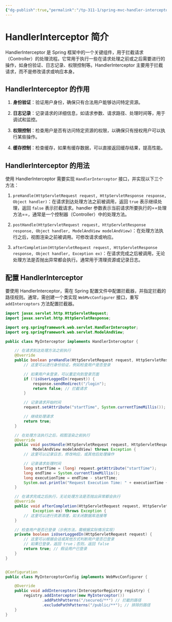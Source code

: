 ```yaml
---
{"dg-publish":true,"permalink":"/tp-311-1/spring-mvc-handler-interceptor/","created":"2023-09-05T09:31:32.209+08:00","updated":"2024-06-01T10:50:03.181+08:00"}
---
```


# HandlerInterceptor 简介

HandlerInterceptor 是 Spring 框架中的一个关键组件，用于拦截请求（Controller）的处理流程。它常用于执行一些在请求处理之前或之后需要进行的操作，如身份验证、日志记录、权限控制等。HandlerInterceptor 主要用于拦截请求，而不是修改请求或响应本身。

## HandlerInterceptor 的作用

1. **身份验证**：验证用户身份，确保只有合法用户能够访问特定资源。

2. **日志记录**：记录请求的详细信息，如请求参数、请求路径、处理时间等，用于调试和监控。

3. **权限控制**：检查用户是否有访问特定资源的权限，以确保只有授权用户可以执行某些操作。

4. **缓存控制**：检查缓存，如果有缓存数据，可以直接返回缓存结果，提高性能。

## HandlerInterceptor 的用法

使用 HandlerInterceptor 需要实现 `HandlerInterceptor` 接口，并实现以下三个方法：

1. `preHandle(HttpServletRequest request, HttpServletResponse response, Object handler)`：在请求到达处理方法之前被调用，返回 `true` 表示继续处理，返回 `false` 表示拦截请求。handler 参数表示当前请求所要执行的==处理方法==，通常是一个控制器（Controller）中的处理方法。

2. `postHandle(HttpServletRequest request, HttpServletResponse response, Object handler, ModelAndView modelAndView)`：在处理方法执行之后，视图渲染之前被调用。可修改请求或响应。

3. `afterCompletion(HttpServletRequest request, HttpServletResponse response, Object handler, Exception ex)`：在请求完成之后被调用，无论处理方法是否抛出异常都会执行。通常用于清理资源或记录日志。

## 配置 HandlerInterceptor

要使用 HandlerInterceptor，需在 Spring 配置文件中配置拦截器，并指定拦截的路径规则。通常，需创建一个类实现 `WebMvcConfigurer` 接口，重写 `addInterceptors` 方法配置拦截器。

```java
import javax.servlet.http.HttpServletRequest;
import javax.servlet.http.HttpServletResponse;

import org.springframework.web.servlet.HandlerInterceptor;
import org.springframework.web.servlet.ModelAndView;

public class MyInterceptor implements HandlerInterceptor {

    // 在请求到达处理方法之前执行
    @Override
    public boolean preHandle(HttpServletRequest request, HttpServletResponse response, Object handler) throws Exception {
        // 这里可以进行身份验证，例如检查用户是否登录

        // 如果用户未登录，可以重定向到登录页面
        if (!isUserLoggedIn(request)) {
            response.sendRedirect("/login");
            return false; // 拦截请求
        }

        // 记录请求开始时间
        request.setAttribute("startTime", System.currentTimeMillis());

        // 继续处理请求
        return true;
    }

    // 在处理方法执行之后，视图渲染之前执行
    @Override
    public void postHandle(HttpServletRequest request, HttpServletResponse response, Object handler,
            ModelAndView modelAndView) throws Exception {
        // 这里可以记录日志，修改响应，或其他后处理操作

        // 记录请求处理时间
        long startTime = (long) request.getAttribute("startTime");
        long endTime = System.currentTimeMillis();
        long executionTime = endTime - startTime;
        System.out.println("Request Execution Time: " + executionTime + " ms");
    }

    // 在请求完成之后执行，无论处理方法是否抛出异常都会执行
    @Override
    public void afterCompletion(HttpServletRequest request, HttpServletResponse response, Object handler,
            Exception ex) throws Exception {
        // 这里可以进行资源清理，如关闭数据库连接等
    }

    // 检查用户是否已登录（示例方法，需根据实际情况实现）
    private boolean isUserLoggedIn(HttpServletRequest request) {
        // 这里可以根据会话或其他方式判断用户是否已登录
        // 如果已登录，返回 true；否则，返回 false
        return true; // 假设用户已登录
    }
}


@Configuration
public class MyInterceptorConfig implements WebMvcConfigurer {

    @Override
    public void addInterceptors(InterceptorRegistry registry) {
        registry.addInterceptor(new MyInterceptor())
                .addPathPatterns("/secured/**") // 拦截的路径
                .excludePathPatterns("/public/**"); // 排除的路径
    }
}
```
